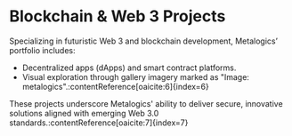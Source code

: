 # Blockchain & Web 3 Projects

Specializing in futuristic Web 3 and blockchain development, Metalogics’ portfolio includes:

- Decentralized apps (dApps) and smart contract platforms.
- Visual exploration through gallery imagery marked as "Image: metalogics".:contentReference[oaicite:6]{index=6}

These projects underscore Metalogics' ability to deliver secure, innovative solutions aligned with emerging Web 3.0 standards.:contentReference[oaicite:7]{index=7}

